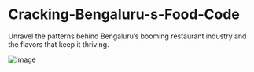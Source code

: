 # Cracking-Bengaluru-s-Food-Code
Unravel the patterns behind Bengaluru’s booming restaurant industry and the flavors that keep it thriving.


	
![image](https://github.com/user-attachments/assets/d25efa8e-fbfd-4a21-a334-8b460ca48ce7)
